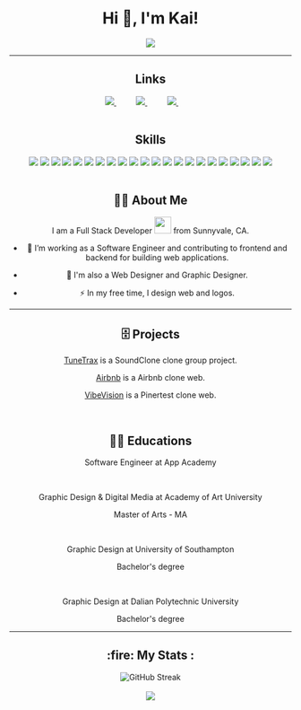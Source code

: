 <h1  align="center">Hi 👋, I'm Kai!</h1>
<div id='header' align="center">
<img src="https://media.giphy.com/media/v1.Y2lkPTc5MGI3NjExbGsyeGtpdTJxcXAyY3Y4OW9oY2xicnVpYWE2ajVhYjNwYTFwMzZsNCZlcD12MV9pbnRlcm5hbF9naWZfYnlfaWQmY3Q9cw/3kPDmoWdBpQPNhCnUG/giphy.gif" />
</div>

---
<h2  align="center">Links</h2>
<div>
  <div  align="center">
    <a href="https://www.linkedin.com/in/kai-feng-swe-gd/">
    <img src="https://img.shields.io/badge/Linkedin-%231DA1F2.svg?style=for-the-badge&logo=Linkedin&logoColor=white" />
    </a>
    &nbsp;&nbsp;&nbsp;&nbsp;&nbsp;&nbsp;&nbsp;&nbsp;
    <a href="https://www.instagram.com/kaifeng_designer/">
    <img src="https://img.shields.io/badge/Instagram-%23E4405F.svg?style=for-the-badge&logo=Instagram&logoColor=white">
    </a>
    &nbsp;&nbsp;&nbsp;&nbsp;&nbsp;&nbsp;&nbsp;&nbsp;
    <a href="https://kaifunction.github.io/">
    <img src="https://img.shields.io/badge/Portfolio-%23000000.svg?style=for-the-badge&logo=firefox&logoColor=#FF7139">
    </a>
    &nbsp;&nbsp;&nbsp;&nbsp;&nbsp;&nbsp;&nbsp;&nbsp;
  </div>
</div>
</br>

<h2  align="center">Skills</h2>
<div  align="center">
  <img src="https://img.shields.io/badge/python-3670A0?style=for-the-badge&logo=python&logoColor=ffdd54">
  <img src="https://img.shields.io/badge/javascript-%23323330.svg?style=for-the-badge&logo=javascript&logoColor=%23F7DF1E">
  <img src="https://img.shields.io/badge/css3-%231572B6.svg?style=for-the-badge&logo=css3&logoColor=white">
  <img src="https://img.shields.io/badge/html5-%23E34F26.svg?style=for-the-badge&logo=html5&logoColor=white">
  <img src="https://img.shields.io/badge/github-%23121011.svg?style=for-the-badge&logo=github&logoColor=white">
 
  
<img src="https://img.shields.io/badge/Visual%20Studio%20Code-0078d7.svg?style=for-the-badge&logo=visual-studio-code&logoColor=white">
<img src="https://img.shields.io/badge/flask-%23000.svg?style=for-the-badge&logo=flask&logoColor=white">
<img src="https://img.shields.io/badge/express.js-%23404d59.svg?style=for-the-badge&logo=express&logoColor=%2361DAFB">
<img src="https://img.shields.io/badge/NPM-%23CB3837.svg?style=for-the-badge&logo=npm&logoColor=white">
<img src="https://img.shields.io/badge/node.js-6DA55F?style=for-the-badge&logo=node.js&logoColor=white">
<img src="https://img.shields.io/badge/react-%2320232a.svg?style=for-the-badge&logo=react&logoColor=%2361DAFB">
<img src="https://img.shields.io/badge/redux-%23593d88.svg?style=for-the-badge&logo=redux&logoColor=white">
<img src="https://img.shields.io/badge/AWS-%23FF9900.svg?style=for-the-badge&logo=amazon-aws&logoColor=white">
<img src="https://img.shields.io/badge/heroku-%23430098.svg?style=for-the-badge&logo=heroku&logoColor=white">
<img src="https://img.shields.io/badge/Render-%46E3B7.svg?style=for-the-badge&logo=render&logoColor=white">
<img src="https://img.shields.io/badge/adobe%20illustrator-%23FF9A00.svg?style=for-the-badge&logo=adobe%20illustrator&logoColor=white">  <img src="https://img.shields.io/badge/Adobe%20InDesign-49021F?style=for-the-badge&logo=adobeindesign&logoColor=white"> <img src="https://img.shields.io/badge/Adobe%20Lightroom-31A8FF.svg?style=for-the-badge&logo=Adobe%20Lightroom&logoColor=white">
<img src="https://img.shields.io/badge/adobe%20photoshop-%2331A8FF.svg?style=for-the-badge&logo=adobe%20photoshop&logoColor=white"> <img src="https://img.shields.io/badge/Adobe%20Premiere%20Pro-9999FF.svg?style=for-the-badge&logo=Adobe%20Premiere%20Pro&logoColor=white"> <img src="https://img.shields.io/badge/Adobe%20XD-470137?style=for-the-badge&logo=Adobe%20XD&logoColor=#FF61F6"> <img src="https://img.shields.io/badge/figma-%23F24E1E.svg?style=for-the-badge&logo=figma&logoColor=white">
</div>&nbsp;&nbsp;&nbsp;&nbsp;&nbsp;&nbsp;&nbsp;&nbsp;

<h2 align="center">👨‍🦱 About Me</h2>
<div align="center">
  <p>I am a Full Stack Developer <img src="https://media.giphy.com/media/WUlplcMpOCEmTGBtBW/giphy.gif" width="30"> from Sunnyvale, CA.</p>
  
- :telescope: I’m working as a Software Engineer and contributing to frontend and backend for building web applications.

- :seedling: I'm also a Web Designer and Graphic Designer.

- :zap: In my free time, I design web and logos.

</div>

---
<h2  align="center">🗄️ Projects</h2>
<div  align="center">
<p>
    <a href="https://tunetrax.onrender.com/">TuneTrax</a> is a SoundClone clone group project.
</p>
<p>
  <a href="https://kai-api-project.onrender.com/">Airbnb</a> is a Airbnb clone web.
</p>


<p>
  <a href="https://kai-solo-project.onrender.com/">VibeVision</a> is a Pinertest clone web.
</p> 
  
</div>

 &nbsp;&nbsp;&nbsp;&nbsp;&nbsp;&nbsp;&nbsp;&nbsp;
<h2  align="center">👨‍🎓 Educations</h2>
<div  align="center">
  <p>Software Engineer at App Academy</p>
</br>
  <p>Graphic Design & Digital Media at Academy of Art University</p> <p>Master of Arts - MA</p>
</br>
  <p>Graphic Design at University of Southampton</p> <p>Bachelor's degree</p>
</br>
  <p>Graphic Design at Dalian Polytechnic University</p> <p>Bachelor's degree</p>
</div>


---

<h2 align="center"> :fire: My Stats :</h2>
<div align="center">
  <img src="https://github-readme-streak-stats.herokuapp.com?user=kaifunction" alt="GitHub Streak" />
</div>
&nbsp;&nbsp;&nbsp;&nbsp;&nbsp;&nbsp;&nbsp;&nbsp;
<div align="center">
  <img src='https://github-readme-stats.vercel.app/api/top-langs/?username=kaifunction&layout=compact&theme=vision-friendly-dark' />
</div>
